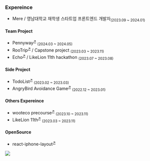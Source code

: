 

### Expereince

<ul>
  <li>Mere / 영남대학교 재학생 스타트업 프론트엔드 개발자<sub>(2023.09 ~ 2024.01)</sub></li>
</ul>

#### Team Project

<ul>
  <li>Pennyway<sup><a href="https://github.com/CollaBu/pennyway-client-webview">↗</a></sup> <sub>(2024.03 ~ 2024.05)</sub></li>
  <li>RooTrip<sup><a href="https://github.com/BangDori/RooTrip-Front">↗</a></sup> / Capstone project <sub>(2023.03 ~ 2023.11)</sub></li>
  <li>Echo<sup><a href="https://github.com/BangDori/Echo-FE">↗</a></sup> / LikeLion 11th hackathon <sub>(2023.07 ~ 2023.08)</sub></li>  
</ul>

#### Side Project

<ul>
  <li>TodoList<sup><a href="https://github.com/BangDori/TodoList">↗</a></sup> <sub>(2023.02 ~ 2023.03)</sub></li>
  <li>AngryBird Avoidance Game<sup><a href="https://github.com/BangDori/AngryBird-Avoidance-Game">↗</a></sup> <sub>(2022.12 ~ 2023.01)</sub></li>
</ul>

#### Others Expereince

<ul>
  <li>wooteco precourse<sup><a href="https://github.com/BangDori/woowa-precourse">↗</a></sup> <sub>(2023.10 ~ 2023.11)</sub></li>
  <li>LikeLion 11th<sup><a href="https://github.com/BangDori/LIKELION-11th">↗</a></sup> <sub>(2023.03 ~ 2023.11)</sub></li>
</ul>

#### OpenSource

<ul>
  <li>react-iphone-layout<sup><a href="https://www.npmjs.com/package/react-iphone-layout">↗</a></sup></li>
</ul>

<div>
  <img src="https://hits.seeyoufarm.com/api/count/incr/badge.svg?url=https%3A%2F%2Fgithub.com%2FBangDori&count_bg=%2379C83D&title_bg=%231E1E1E&icon=&icon_color=%23E7E7E7&title=hits&edge_flat=false"/>
</div>
